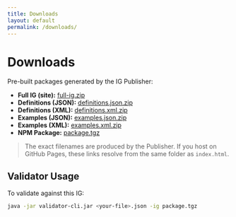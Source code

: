 ```yaml
---
title: Downloads
layout: default
permalink: /downloads/
---
```


# Downloads

Pre-built packages generated by the IG Publisher:

- **Full IG (site):** [full-ig.zip](full-ig.zip)  
- **Definitions (JSON):** [definitions.json.zip](definitions.json.zip)  
- **Definitions (XML):** [definitions.xml.zip](definitions.xml.zip)  
- **Examples (JSON):** [examples.json.zip](examples.json.zip)  
- **Examples (XML):** [examples.xml.zip](examples.xml.zip)  
- **NPM Package:** [package.tgz](package.tgz)

> The exact filenames are produced by the Publisher. If you host on GitHub Pages, these links resolve from the same folder as `index.html`.

## Validator Usage

To validate against this IG:

```bash
java -jar validator-cli.jar <your-file>.json -ig package.tgz
